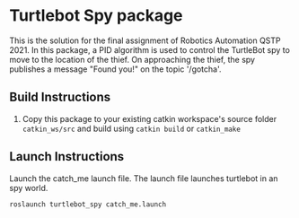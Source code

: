 # Turtlebot Spy package
This is the solution for the final assignment of Robotics Automation QSTP 2021. In this package, a PID algorithm is used to control the TurtleBot spy to move to the location of the thief. On approaching the thief, the spy publishes a message "Found you!" on the topic '/gotcha'.

## Build Instructions
1. Copy this package to your existing catkin workspace's source folder `catkin_ws/src` and build using `catkin build` or `catkin_make`
## Launch Instructions
Launch the catch_me launch file. The launch file launches turtlebot in an spy world.
```
roslaunch turtlebot_spy catch_me.launch
```
